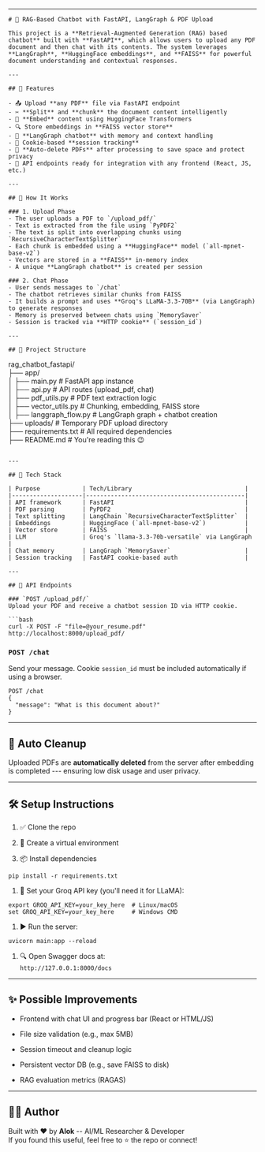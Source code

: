 
* * * * *

```
# 🤖 RAG-Based Chatbot with FastAPI, LangGraph & PDF Upload

This project is a **Retrieval-Augmented Generation (RAG) based chatbot** built with **FastAPI**, which allows users to upload any PDF document and then chat with its contents. The system leverages **LangGraph**, **HuggingFace embeddings**, and **FAISS** for powerful document understanding and contextual responses.

---

## 🚀 Features

- 📤 Upload **any PDF** file via FastAPI endpoint
- ✂️ **Split** and **chunk** the document content intelligently
- 🧠 **Embed** content using HuggingFace Transformers
- 🔍 Store embeddings in **FAISS vector store**
- 🤖 **LangGraph chatbot** with memory and context handling
- 🔁 Cookie-based **session tracking**
- 🧹 **Auto-delete PDFs** after processing to save space and protect privacy
- 📡 API endpoints ready for integration with any frontend (React, JS, etc.)

---

## 🧠 How It Works

### 1. Upload Phase
- The user uploads a PDF to `/upload_pdf/`
- Text is extracted from the file using `PyPDF2`
- The text is split into overlapping chunks using `RecursiveCharacterTextSplitter`
- Each chunk is embedded using a **HuggingFace** model (`all-mpnet-base-v2`)
- Vectors are stored in a **FAISS** in-memory index
- A unique **LangGraph chatbot** is created per session

### 2. Chat Phase
- User sends messages to `/chat`
- The chatbot retrieves similar chunks from FAISS
- It builds a prompt and uses **Groq's LLaMA-3.3-70B** (via LangGraph) to generate responses
- Memory is preserved between chats using `MemorySaver`
- Session is tracked via **HTTP cookie** (`session_id`)

---

## 📁 Project Structure

```

rag_chatbot_fastapi/\
├── app/\
│ ├── main.py # FastAPI app instance\
│ ├── api.py # API routes (upload_pdf, chat)\
│ ├── pdf_utils.py # PDF text extraction logic\
│ ├── vector_utils.py # Chunking, embedding, FAISS store\
│ ├── langgraph_flow.py # LangGraph graph + chatbot creation\
├── uploads/ # Temporary PDF upload directory\
├── requirements.txt # All required dependencies\
├── README.md # You're reading this 😉

```

---

## 🔑 Tech Stack

| Purpose            | Tech/Library                                |
|--------------------|---------------------------------------------|
| API framework      | FastAPI                                     |
| PDF parsing        | PyPDF2                                      |
| Text splitting     | LangChain `RecursiveCharacterTextSplitter`  |
| Embeddings         | HuggingFace (`all-mpnet-base-v2`)           |
| Vector store       | FAISS                                       |
| LLM                | Groq's `llama-3.3-70b-versatile` via LangGraph |
| Chat memory        | LangGraph `MemorySaver`                     |
| Session tracking   | FastAPI cookie-based auth                   |

---

## 🧪 API Endpoints

### `POST /upload_pdf/`
Upload your PDF and receive a chatbot session ID via HTTP cookie.

```bash
curl -X POST -F "file=@your_resume.pdf" http://localhost:8000/upload_pdf/

```

### `POST /chat`

Send your message. Cookie `session_id` must be included automatically if using a browser.

```
POST /chat
{
  "message": "What is this document about?"
}

```

* * * * *

🧹 Auto Cleanup
---------------

Uploaded PDFs are **automatically deleted** from the server after embedding is completed --- ensuring low disk usage and user privacy.

* * * * *

🛠️ Setup Instructions
----------------------

1.  ✅ Clone the repo

2.  🔧 Create a virtual environment

3.  📦 Install dependencies

```
pip install -r requirements.txt

```

1.  🔑 Set your Groq API key (you'll need it for LLaMA):

```
export GROQ_API_KEY=your_key_here  # Linux/macOS
set GROQ_API_KEY=your_key_here     # Windows CMD

```

1.  ▶️ Run the server:

```
uvicorn main:app --reload

```

1.  🔍 Open Swagger docs at:\
    `http://127.0.0.1:8000/docs`

* * * * *

✨ Possible Improvements
-----------------------

-   Frontend with chat UI and progress bar (React or HTML/JS)

-   File size validation (e.g., max 5MB)

-   Session timeout and cleanup logic

-   Persistent vector DB (e.g., save FAISS to disk)

-   RAG evaluation metrics (RAGAS)

* * * * *

🙋‍♂️ Author
------------

Built with ❤️ by **Alok** -- AI/ML Researcher & Developer\
If you found this useful, feel free to ⭐ the repo or connect!

